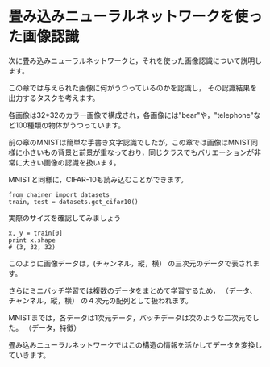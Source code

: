 # 畳み込みニューラルネットワークを使った画像認識

次に畳み込みニューラルネットワークと，それを使った画像認識について説明します。

この章では与えられた画像に何がうつっているのかを認識し，
その認識結果を出力するタスクを考えます。


各画像は32*32のカラー画像で構成され，各画像には"bear"や，"telephone"など100種類の物体がうつっています。

前の章のMNISTは簡単な手書き文字認識でしたが，この章では画像はMNIST同様に小さいもの背景と前景が重なっており，同じクラスでもバリエーションが非常に大きい画像の認識を扱います。


MNISTと同様に，CIFAR-10も読み込むことができます。

```
from chainer import datasets
train, test = datasets.get_cifar10()
```

実際のサイズを確認してみましょう

```
x, y = train[0]
print x.shape
# (3, 32, 32)
```

このように画像データは，(チャンネル，縦，横）
の三次元のデータで表されます。

さらにミニバッチ学習では複数のデータをまとめて学習するため，
（データ、チャンネル，縦，横）
の４次元の配列として扱われます。

MNISTまでは，各データは1次元データ，バッチデータは次のような二次元でした。
（データ，特徴）

畳み込みニューラルネットワークではこの構造の情報を活かしてデータを変換していきます。






